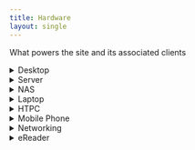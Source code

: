 ```yaml
---
title: Hardware
layout: single
---
```


What powers the site and its associated clients

<details><summary>Desktop</summary>
<ul>
<li>Name: Titan</li>
<li>CPU: Intel Core i5 7600 @ 3.50 Ghz</li>
<li>CPU Cooler: Noctua NH-L9i</li>
<li>RAM: 2x Crucial 8GB DDR4 @ 2400 MHz</li>
<li>Motherboard: ASRock Z270M-ITX/ac</li>
<li>Storage: 2TB WDS200T2B0B SSD</li>
<li>GPU: Sapphire Pulse RX580 8GB</li>
<li>PSU: Corsair SF450 450W Modular 80+ Gold PSU</li>
<li>Case: DAN Case A4-SFX v2</li>
<li>Monitors: 2x Iiyama ProLite E2710HDS</li>
<li>OS: Microsoft Windows 10 IoT Enterprise LTSC</li>
<li>Keyboard: Rosewill-RK-9000V2 Cherry MX Brown</li>
<li>Mouse: Zowie S2</li>
<li>Headset: SteelSeries Arctis 3</li>
<li>Scanner: Fujitsu ScanSnap iX500</li>
<li>UserBenchmark: <a href="https://www.userbenchmark.com/UserRun/39415002">Results</a></li>
</ul>
</details>

<details><summary>Server</summary>
<ul>
<li>Name: Atlas</li>
<li>CPU: Intel Xeon Processor (Skylake)</li>
<li>RAM: 2GB</li>
<li>Storage: 20GB SSD</li>
<li>OS: Debian 10 x86_64</li>
<li>Provider: Hetzner</li>
</ul>
</details>

<details><summary>NAS</summary>
<ul>
<li>Name: Ilias</li>
<li>Hardware: ODROID-HC4 /w RTC+OLED</li>
<li>CPU: Amlogic S905X3</li>
<li>RAM: 4GB</li>
<li>Storage: 480GB SSD, 12TB HDD</li>
<li>OS: <a href="https://github.com/manjaro-arm/ohc4-images">Manjaro ARM</a></li>
</ul>
</details>

<details><summary>Laptop</summary>
<ul>
<li>Name: Minerva</li>
<li>Model: Lenovo Thinkpad x230t</li>
<li>CPU: Intel i5-3320M</li>
<li>RAM: 2x 8GB</li>
<li>Storage: 120GB SSD</li>
<li>OS: ArchLinux</li>
</ul>
</details>

<details><summary>HTPC</summary>
<ul>
<li>Name: Arcadia</li>
<li>Hardware: Intel NUC NUC5i3RYH</li>
<li>CPU: Intel i3-5010U</li>
<li>Storage: 120GB SSD</li>
<li>OS: <a href="https://github.com/SupervisedThinking/LibreELEC-RR">LibreELEC-RR</a></li>
<li>Television: Sony 42"</li>
<li>Other Hardware: Intel NUC HDMI-CEC Adapter</li>
<li>Controller: Sony DualShock 4</li>
</ul>
</details>

<details><summary>Mobile Phone</summary>
<ul>
<li>Name: Artemis</li>
<li>Phone: Google Pixel 4</li>
<li>OS: GrapheneOS</li>
</ul>
</details>

<details><summary>Networking</summary>
<ul>
<li>Modem: Virgin Media Superhub</li>
<li>Internet: Virgin Media 100Mbps</li>
<li>Router: Ubiquiti Edgerouter Lite</li>
<li>Switch: Netgear 8 Port Gigabit</li>
<li>Access Point: TP-Link TL-WA801ND v3</li>
</ul>
</details>

<details><summary>eReader</summary>
<ul>
<li>Name: Hermes</li>
<li>Hardware: Kindle Paperwhite PQ94WIF 32GB (Jailbroken)</li>
</ul>
</details>
